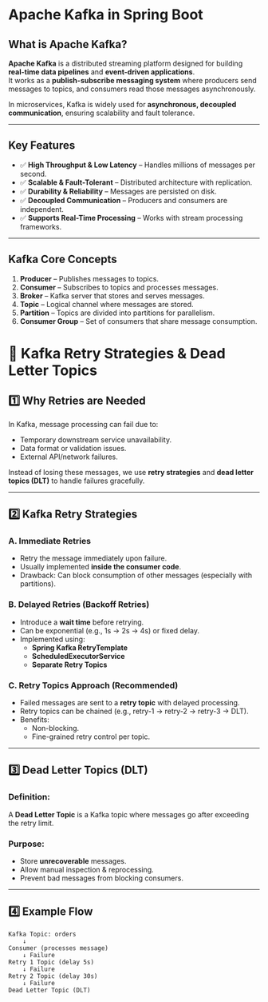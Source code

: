 # Apache Kafka in Spring Boot

## What is Apache Kafka?  
**Apache Kafka** is a distributed streaming platform designed for building **real-time data pipelines** and **event-driven applications**.  
It works as a **publish-subscribe messaging system** where producers send messages to topics, and consumers read those messages asynchronously.

In microservices, Kafka is widely used for **asynchronous, decoupled communication**, ensuring scalability and fault tolerance.

---

## Key Features
- ✅ **High Throughput & Low Latency** – Handles millions of messages per second.  
- ✅ **Scalable & Fault-Tolerant** – Distributed architecture with replication.  
- ✅ **Durability & Reliability** – Messages are persisted on disk.  
- ✅ **Decoupled Communication** – Producers and consumers are independent.  
- ✅ **Supports Real-Time Processing** – Works with stream processing frameworks.  

---

## Kafka Core Concepts
1. **Producer** – Publishes messages to topics.  
2. **Consumer** – Subscribes to topics and processes messages.  
3. **Broker** – Kafka server that stores and serves messages.  
4. **Topic** – Logical channel where messages are stored.  
5. **Partition** – Topics are divided into partitions for parallelism.  
6. **Consumer Group** – Set of consumers that share message consumption.

# 🔄 Kafka Retry Strategies & Dead Letter Topics

## 1️⃣ Why Retries are Needed
In Kafka, message processing can fail due to:
- Temporary downstream service unavailability.
- Data format or validation issues.
- External API/network failures.

Instead of losing these messages, we use **retry strategies** and **dead letter topics (DLT)** to handle failures gracefully.

---

## 2️⃣ Kafka Retry Strategies

### **A. Immediate Retries**
- Retry the message immediately upon failure.
- Usually implemented **inside the consumer code**.
- Drawback: Can block consumption of other messages (especially with partitions).

### **B. Delayed Retries (Backoff Retries)**
- Introduce a **wait time** before retrying.
- Can be exponential (e.g., 1s → 2s → 4s) or fixed delay.
- Implemented using:
  - **Spring Kafka RetryTemplate**
  - **ScheduledExecutorService**
  - **Separate Retry Topics**

### **C. Retry Topics Approach (Recommended)**
- Failed messages are sent to a **retry topic** with delayed processing.
- Retry topics can be chained (e.g., retry-1 → retry-2 → retry-3 → DLT).
- Benefits:
  - Non-blocking.
  - Fine-grained retry control per topic.

---

## 3️⃣ Dead Letter Topics (DLT)

### **Definition:**
A **Dead Letter Topic** is a Kafka topic where messages go after exceeding the retry limit.

### **Purpose:**
- Store **unrecoverable** messages.
- Allow manual inspection & reprocessing.
- Prevent bad messages from blocking consumers.

---

## 4️⃣ Example Flow

```plaintext
Kafka Topic: orders
    ↓
Consumer (processes message)
    ↓ Failure
Retry 1 Topic (delay 5s)
    ↓ Failure
Retry 2 Topic (delay 30s)
    ↓ Failure
Dead Letter Topic (DLT)
